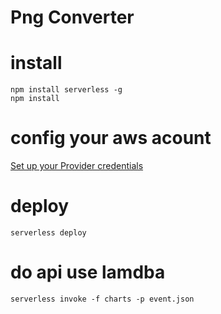 # Png Converter

# install
```
npm install serverless -g
npm install
```

# config your aws acount

[Set up your Provider credentials](https://github.com/serverless/serverless/blob/master/docs/02-providers/aws/01-setup.md)

# deploy
```
serverless deploy
```

# do api use lamdba
```
serverless invoke -f charts -p event.json
```
